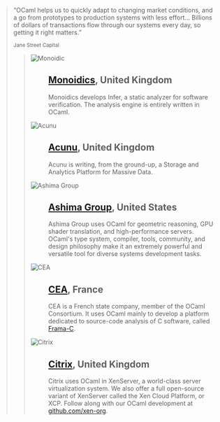 <blockquote>
<p>“OCaml helps us to quickly adapt to changing market conditions, and a go from prototypes to production systems with less effort... Billions of dollars of transactions flow through our systems every day, so getting it right matters.”
</p>
<small>Jane Street Capital</small>
<blockquote>

<dl class="row">
    <dt class="span3">
        <img src="static/img/users/monoidics.png" alt="Monoidic">
    </dt>
    <dd class="span5">
        <h2><a href="#">Monoidics</a>, United Kingdom</h2>
        <p>Monoidics develops Infer, a static analyzer for software verification. The analysis engine is entirely written in OCaml.</p>
    </dd>
</dl>
<dl class="row">
    <dt class="span3">
        <img src="static/img/users/acunu.png" alt="Acunu">
    </dt>
    <dd class="span5">
        <h2><a href="#">Acunu</a>, United Kingdom</h2>
        <p>Acunu is writing, from the ground-up, a Storage and Analytics Platform for Massive Data.</p>
    </dd>
</dl>
<dl class="row">
    <dt class="span3">
        <img src="static/img/users/ashima.png" alt="Ashima Group">
    </dt>
    <dd class="span5">
        <h2><a href="#">Ashima Group</a>, United States</h2>
        <p>Ashima Group uses OCaml for geometric reasoning, GPU shader translation, and high-performance servers. OCaml's type system, compiler, tools, community, and design philosophy make it an extremely powerful and versatile tool for diverse systems development tasks.</p>
    </dd>
</dl>
<dl class="row">
    <dt class="span3">
        <img src="static/img/users/cea.png" alt="CEA">
    </dt>
    <dd class="span5">
        <h2><a href="#">CEA</a>, France</h2>
        <p>CEA is a French state company, member of the OCaml Consortium. It uses OCaml mainly to develop a platform dedicated to source-code analysis of C software, called <a href="#">Frama-C</a>.</p>
    </dd>
</dl>
<dl class="row">
    <dt class="span3">
        <img src="static/img/users/citrix.png" alt="Citrix">
    </dt>
    <dd class="span5">
        <h2><a href="#">Citrix</a>, United Kingdom</h2>
        <p>Citrix uses OCaml in XenServer, a world-class server virtualization system. We also offer a full open-source variant of XenServer called the Xen Cloud Platform, or XCP. Follow along with our OCaml development at <a href="#">github.com/xen-org</a>.</p>
    </dd>
</dl>
